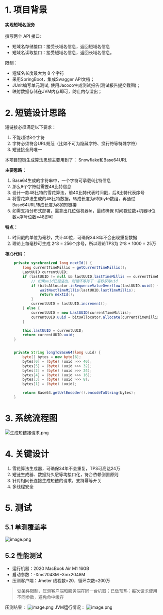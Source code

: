 # 1. 项目背景
#### 实现短域名服务
撰写两个 API 接口:

- 短域名存储接口：接受长域名信息，返回短域名信息
- 短域名读取接口：接受短域名信息，返回长域名信息。

限制：

- 短域名长度最大为 8 个字符
- 采用SpringBoot，集成Swagger API文档；
- JUnit编写单元测试, 使用Jacoco生成测试报告(测试报告提交截图)；
- 映射数据存储在JVM内存即可，防止内存溢出；
# 2. 短链设计思路
短链接必须满足以下要求：

1. 不能超过8个字符
2. 字符必须符合URL规范（比如不可为隐藏字符、换行符等特殊字符）
3. 短链接全局唯一

本项目短链生成算法思想主要用到了： Snowflake和Base64URL

**主要思路：**

1. Base64生成的字符串中，一个字符可承载6比特信息
2. 那么8个字符就需要48比特信息
3. 设计一款48比特的雪花算法，前40比特代表时间戳，后8比特代表序号
4. 将雪花算法生成的48比特数据，转成长度为6的byte数组，再通过Base64URL转成长度为8的短链接
5. 如需支持分布式部署，需拿出几位做机器Id，最终确保 时间戳位数+机器Id位数+序号位数=48即可

**特点：**

1. 时间戳的单位为毫秒，共计40位，可确保34.8年不会出现重复数据
2. 理论上每毫秒可生成 2^8 = 256个序号，所以理论TPS为 2^8 * 1000 = 25万 


**核心代码：**
```java
    private synchronized long nextId() {
        long currentTimeMillis = getCurrentTimeMillis();
        LastUUID currentUUID;
        if (lastUUID != null && lastUUID.lastTimeMillis == currentTimeMillis) {
            // 如果uuid已经溢出，则循环等待下一毫秒获取uid
            if (bitsAllocator.isSequenceValueOverflow(lastUUID.uuid)) {
                waitNextTimeMillis(lastUUID.lastTimeMillis);
                return nextId();
            }
            currentUUID = lastUUID.increment();
        } else {
            currentUUID = new LastUUID(currentTimeMillis);
            currentUUID.uuid = bitsAllocator.allocate(currentTimeMillis, 0);
        }

        this.lastUUID = currentUUID;
        return currentUUID.uuid;
    }


    private String longToBase64(long uuid) {
        byte[] bytes = new byte[6];
        bytes[0] = (byte) (uuid >>> 40);
        bytes[5] = (byte) (uuid >>> 32);
        bytes[2] = (byte) (uuid >>> 24);
        bytes[4] = (byte) (uuid >>> 16);
        bytes[3] = (byte) (uuid >>> 8);
        bytes[1] = (byte) (uuid);

        return Base64.getUrlEncoder().encodeToString(bytes);
    }
```
# 3. 系统流程图
![生成短链接请求.png](https://cdn.nlark.com/yuque/0/2022/png/661399/1647697287844-b8678879-e9de-4dbc-945a-52a050700001.png#clientId=uc42c11c1-289a-4&crop=0&crop=0&crop=1&crop=1&from=drop&id=uc739903e&margin=%5Bobject%20Object%5D&name=%E7%94%9F%E6%88%90%E7%9F%AD%E9%93%BE%E6%8E%A5%E8%AF%B7%E6%B1%82.png&originHeight=711&originWidth=311&originalType=binary&ratio=1&rotation=0&showTitle=false&size=30937&status=done&style=none&taskId=u27e73e90-8b4a-4c34-aa45-1c037a2fb0f&title=)


# 4. 关键设计

1. 雪花算法生成器，可确保34年不会重复，TPS可高达24万
2. 短链生成器、数据持久层等均接口化，符合依赖倒置原则
3. 针对相同长连接生成短链的请求，支持幂等开关
4. 多线程安全
# 5. 测试

## 5.1 单测覆盖率
![image.png](https://cdn.nlark.com/yuque/0/2022/png/661399/1647697808332-c1199270-b164-4358-98b3-b899ede60762.png#clientId=uc42c11c1-289a-4&crop=0&crop=0&crop=1&crop=1&from=paste&height=186&id=u95eccf70&margin=%5Bobject%20Object%5D&name=image.png&originHeight=372&originWidth=2590&originalType=binary&ratio=1&rotation=0&showTitle=false&size=136684&status=done&style=none&taskId=u989a34ff-8b0c-4161-a0b6-354e840a27d&title=&width=1295)
## 5.2 性能测试
- 运行机器：2020 MacBook Air M1 16GB
- 启动参数：-Xms2048M -Xmx2048M
- 压测客户端：Jmeter   线程数=20，循环次数=200万
> 受条件限制，压测客户端和服务端在同一台机器；已做预热；每次请求使用不同参数，避免命中缓存

压测结果：
![image.png](https://cdn.nlark.com/yuque/0/2022/png/661399/1647700281481-d8606042-a95f-4504-bd35-05e0c4430af8.png#clientId=uc42c11c1-289a-4&crop=0&crop=0&crop=1&crop=1&from=paste&height=224&id=u34dcfc44&margin=%5Bobject%20Object%5D&name=image.png&originHeight=448&originWidth=2304&originalType=binary&ratio=1&rotation=0&showTitle=false&size=246811&status=done&style=none&taskId=ue96e9034-2fc8-4a81-bc66-d15f910fb07&title=&width=1152)
JVM运行情况：
![image.png](https://cdn.nlark.com/yuque/0/2022/png/661399/1647700375201-3f6c9ca2-8239-4057-82fc-c289a45cdea2.png#clientId=uc42c11c1-289a-4&crop=0&crop=0&crop=1&crop=1&from=paste&height=466&id=u4f2e646d&margin=%5Bobject%20Object%5D&name=image.png&originHeight=932&originWidth=2016&originalType=binary&ratio=1&rotation=0&showTitle=false&size=177539&status=done&style=none&taskId=uafa71674-2ff4-44a8-9b5f-d2b36fec349&title=&width=1008)
